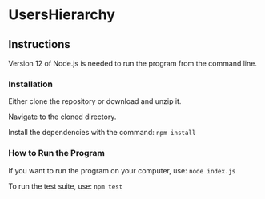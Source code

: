 # UsersHierarchy

## Instructions

Version 12 of Node.js is needed to run the program from the command line.

### Installation

Either clone the repository or download and unzip it.

Navigate to the cloned directory.

Install the dependencies with the command: `npm install`

### How to Run the Program

If you want to run the program on your computer, use: `node index.js`

To run the test suite, use: `npm test`
